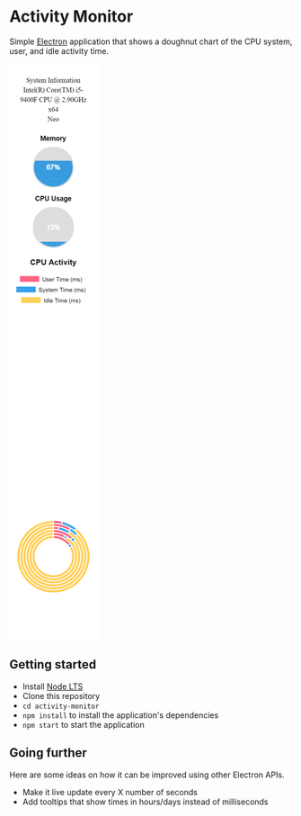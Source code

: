 # Activity Monitor

Simple [Electron](http://electron.atom.io) application that shows a
doughnut chart of the CPU system, user, and idle activity time.

![Screenshot](./Capture.png)

## Getting started

- Install [Node LTS](https://nodejs.org)
- Clone this repository
- `cd activity-monitor`
- `npm install` to install the application's dependencies
- `npm start` to start the application

## Going further

Here are some ideas on how it can be improved using other Electron APIs.

- Make it live update every X number of seconds
- Add tooltips that show times in hours/days instead of milliseconds

